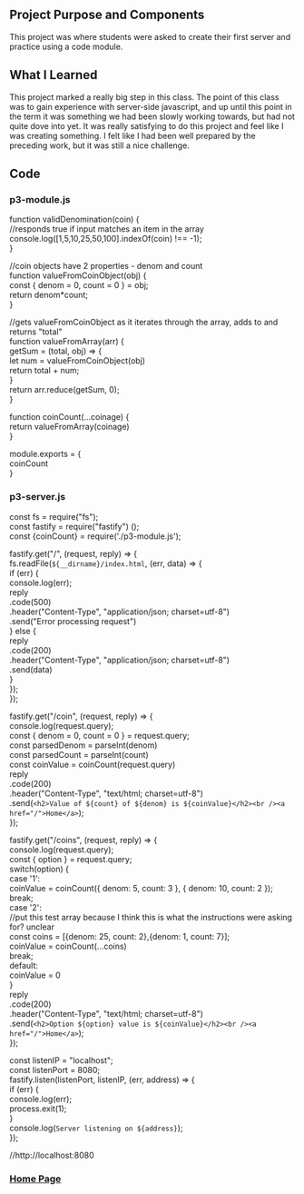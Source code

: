 ## Project Purpose and Components
This project was where students were asked to create their first server and practice using a code module.

## What I Learned
This project marked a really big step in this class. The point of this class was to gain experience with server-side javascript, and up until this point in the term it was something we had been slowly working towards, but had not quite dove into yet. It was really satisfying to do this project and feel like I was creating something. I felt like I had been well prepared by the preceding work, but it was still a nice challenge.

## Code
### p3-module.js
function validDenomination(coin) {<br>
    //responds true if input matches an item in the array<br>
    console.log([1,5,10,25,50,100].indexOf(coin) !== -1);<br>
}<br>

//coin objects have 2 properties - denom and count<br>
function valueFromCoinObject(obj) {<br>
    const { denom = 0, count = 0 } = obj;<br>
    return denom*count;<br>
}<br>

//gets valueFromCoinObject as it iterates through the array, adds to and returns "total"<br>
function valueFromArray(arr) {<br>
    getSum = (total, obj) => {<br>
        let num = valueFromCoinObject(obj)<br>
        return total + num;<br>
    }<br>
    return arr.reduce(getSum, 0);<br>
}<br>

function coinCount(...coinage) {<br>
    return valueFromArray(coinage)<br>
}<br>

module.exports = {<br>
    coinCount<br>
}<br>

### p3-server.js
const fs = require("fs");<br>
const fastify = require("fastify") ();<br>
const {coinCount} = require('./p3-module.js');<br>

fastify.get("/", (request, reply) => {<br>
    fs.readFile(`${__dirname}/index.html`, (err, data) => {<br>
        if (err) {<br>
            console.log(err);<br>
            reply<br>
            .code(500)<br>
            .header("Content-Type", "application/json; charset=utf-8")<br>
            .send("Error processing request")<br>
        } else {<br>
            reply<br>
            .code(200)<br>
            .header("Content-Type", "application/json; charset=utf-8")<br>
            .send(data)<br>
        }<br>
    });<br>
});<br>

fastify.get("/coin", (request, reply) => {<br>
    console.log(request.query);<br>
    const { denom = 0, count = 0 } = request.query;<br>
    const parsedDenom = parseInt(denom)<br>
    const parsedCount = parseInt(count)<br>
    const coinValue = coinCount(request.query)<br>
    reply<br>
    .code(200)<br>
    .header("Content-Type", "text/html; charset=utf-8")<br>
    .send(`<h2>Value of ${count} of ${denom} is ${coinValue}</h2><br /><a href="/">Home</a>`);<br>
});<br>

fastify.get("/coins", (request, reply) => {<br>
    console.log(request.query);<br>
    const { option } = request.query;<br>
    switch(option) {<br>
        case '1':<br>
            coinValue = coinCount({ denom: 5, count: 3 }, { denom: 10, count: 2 });<br>
            break;<br>
        case '2':<br>
            //put this test array because I think this is what the instructions were asking for? unclear<br>
            const coins = [{denom: 25, count: 2},{denom: 1, count: 7}];<br>
            coinValue = coinCount(...coins)<br>
            break;<br>
        default:<br>
            coinValue = 0<br>
    }<br>
    reply<br>
    .code(200)<br>
    .header("Content-Type", "text/html; charset=utf-8")<br>
    .send(`<h2>Option ${option} value is ${coinValue}</h2><br /><a href="/">Home</a>`);<br>
});<br>

const listenIP = "localhost";<br>
const listenPort = 8080;<br>
fastify.listen(listenPort, listenIP, (err, address) => {<br>
  if (err) {<br>
    console.log(err);<br>
    process.exit(1);<br>
  }<br>
  console.log(`Server listening on ${address}`);<br>
});<br>

//http://localhost:8080<br>

### [Home Page](https://slynsky.github.io)
